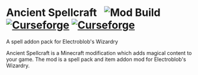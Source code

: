 # Ancient Spellcraft &nbsp; ![Mod Build](https://github.com/WinDanesz/LostBooks-II/workflows/Mod%20Build/badge.svg) [![Curseforge](http://cf.way2muchnoise.eu/full_ancient-spellcraft_downloads.svg)](https://minecraft.curseforge.com/projects/ancient-spellcraft) [![Curseforge](http://cf.way2muchnoise.eu/versions/For%20MC_ancient-spellcraft_all.svg)](http://www.curseforge.com/minecraft/mc-mods/ancient-spellcraft/files)

A spell addon pack for Electroblob's Wizardry

Ancient Spellcraft is a Minecraft modification which adds magical content to your game. The mod is a spell pack and item addon mod for Electroblob's Wizardry.